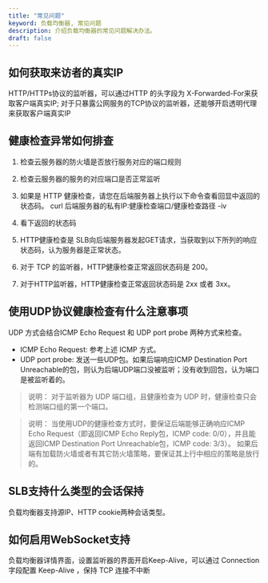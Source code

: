 ```yaml
---
title: "常见问题"
keyword: 负载均衡器, 常见问题
description: 介绍负载均衡器的常见问题解决办法。
draft: false
---
```




## 如何获取来访者的真实IP

HTTP/HTTPs协议的监听器，可以通过HTTP 的头字段为 X-Forwarded-For来获取客户端真实IP; 对于只暴露公网服务的TCP协议的监听器，还能够开启透明代理来获取客户端真实IP

## 健康检查异常如何排查

1. 检查云服务器的防火墙是否放行服务对应的端口规则

2. 检查云服务器的服务的对应端口是否正常监听

3. 如果是 HTTP 健康检查，请您在后端服务器上执行以下命令查看回显中返回的状态码。
   curl 后端服务器的私有IP:健康检查端口/健康检查路径 -iv

4. 看下返回的状态码

5. HTTP健康检查是 SLB向后端服务器发起GET请求，当获取到以下所列的响应状态码，认为服务器是正常状态。

6. 对于 TCP 的监听器，HTTP健康检查正常返回状态码是 200。

7. 对于HTTP监听器，HTTP健康检查正常返回状态码是 2xx 或者 3xx。


## 使用UDP协议健康检查有什么注意事项

UDP 方式会结合ICMP Echo Request 和 UDP port probe 两种方式来检查。

* ICMP Echo Request: 参考上述 ICMP 方式。
* UDP port probe: 发送一些UDP包。如果后端响应ICMP Destination Port Unreachable的包，则认为后端UDP端口没被监听；没有收到回包，认为端口是被监听着的。

>说明：
>对于监听器为 UDP 端口组，且健康检查为 UDP 时，健康检查只会检测端口组的第一个端口。

>说明：
>当使用UDP的健康检查方式时，要保证后端能够正确响应ICMP Echo Request（即返回ICMP Echo Reply包，ICMP code: 0/0），并且能返回ICMP Destination Port Unreachable包，ICMP code: 3/3）。
>如果后端有加载防火墙或者有其它防火墙策略，要保证其上行中相应的策略是放行的。

## SLB支持什么类型的会话保持

负载均衡器支持源IP、HTTP cookie两种会话类型。

## 如何启用WebSocket支持

负载均衡器详情界面，设置监听器的界面开启Keep-Alive，可以通过 Connection 字段配置 Keep-Alive ，保持 TCP 连接不中断
